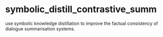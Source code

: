 # symbolic_distill_contrastive_summ
use symbolic knowledge distillation to improve the factual consistency of dialogue summarisation systems.
